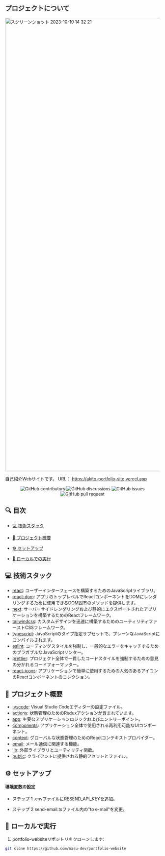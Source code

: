 ## プロジェクトについて

<img width="1469" alt="スクリーンショット 2023-10-10 14 32 21" src="https://github.com/nasu-dev/portfolio-website/assets/114811498/dc482eee-1412-471c-a0b8-92131966b3a0">

自己紹介Webサイトです。
URL： https://akito-portfolio-site.vercel.app

<p align="center">
<a href=https://github.com/nasu-dev/portfolio-website target="_blank">
</a>
</p>

<p align="center">
<img src="https://img.shields.io/github/contributors/nasu-dev/portfolio-website" alt="GitHub contributors" />
<img src="https://img.shields.io/github/discussions/nasu-dev/portfolio-website" alt="GitHub discussions" />
<img src="https://img.shields.io/github/issues/nasu-dev/portfolio-website" alt="GitHub issues" />
<img src="https://img.shields.io/github/issues-pr/nasu-dev/portfolio-website" alt="GitHub pull request" />
</p>

<p></p>
<p></p>

## 🔍 目次

* [💻 技術スタック](#stack)

* [📝 プロジェクト概要](#project-summary)

* [⚙️ セットアップ](#setting-up)

* [🚀 ローカルでの実行](#run-locally)

<p></p>

<a id="stack"></a>
## 💻 技術スタック
- [react](https://reactjs.org/): ユーザーインターフェースを構築するためのJavaScriptライブラリ。
- [react-dom](https://reactjs.org/docs/react-dom.html): アプリのトップレベルでReactコンポーネントをDOMにレンダリングするために使用できるDOM固有のメソッドを提供します。
- [next](https://nextjs.org/): サーバーサイドレンダリングおよび静的にエクスポートされたアプリケーションを構築するためのReactフレームワーク。
- [tailwindcss](https://tailwindcss.com/): カスタムデザインを迅速に構築するためのユーティリティファーストCSSフレームワーク。
- [typescript](https://www.typescriptlang.org/): JavaScriptのタイプ指定サプセットで、プレーンなJavaScriptにコンパイルされます。
- [eslint](https://eslint.org/): コーディングスタイルを強制し、一般的なエラーをキャッチするためのプラガブルなJavaScriptリンター。
- [prettier](https://prettier.io/): プロジェクト全体で一貫したコードスタイルを強制するための意見の分かれるコードフォーマッター。
- [react-icons](https://react-icons.github.io/react-icons/): アプリケーションで簡単に使用するための人気のあるアイコンのReactコンポーネントのコレクション。

<p></p>

<a id="project-summary"></a>
## 📝 プロジェクト概要
- [.vscode](.vscode): Visual Studio Codeエディターの設定ファイル。
- [actions](actions): 状態管理のためのReduxアクションが含まれています。
- [app](app): 主要なアプリケーションロジックおよびエントリーポイント。
- [components](components): アプリケーション全体で使用される再利用可能なUIコンポーネント。
- [context](context): グローバルな状態管理のためのReactコンテキストプロバイダー。
- [email](email): メール通信に関連する機能。
- [lib](lib): 外部ライブラリとユーティリティ関数。
- [public](public): クライアントに提供される静的アセットとファイル。

<p></p>

<a id="setting-up"></a>
## ⚙️ セットアップ


<a id="run-locally"></a>
#### 環境変数の設定

- ステップ 1
  .envファイルにRESEND_API_KEYを追加。

- ステップ 2
 send-email.tsファイル内の"to e-mail"を変更。


<a id="run-locally"></a>
## 🚀 ローカルで実行
1. portfolio-websiteリポジトリをクローンします:
```sh
git clone https://github.com/nasu-dev/portfolio-website
